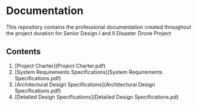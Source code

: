 # Documentation
This repository contains the professional documentation created throughout the project duration for Senior Design I and II Disaster Drone Project

## Contents

1. [Project Charter](Project Charter.pdf)
2. [System Requirements Specifications](System Requirements Specifications.pdf)
3. [Architectural Design Specifications](Architectural Design Specifications.pdf)
4. [Detailed Design Specifications](Detailed Design Specifications.pd)


